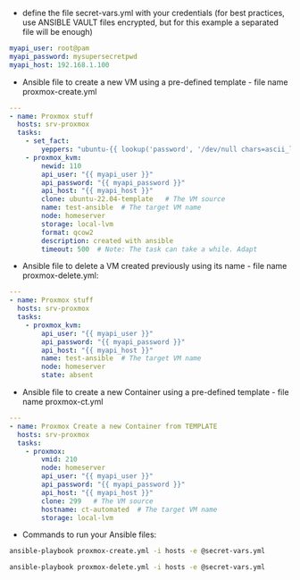 - define the file secret-vars.yml with your credentials (for best practices, use ANSIBLE VAULT files encrypted, but for this example a separated file will be enough)

```yml
myapi_user: root@pam
myapi_password: mysupersecretpwd
myapi_host: 192.168.1.100
```

- Ansible file to create a new VM using a pre-defined template - file name proxmox-create.yml

```yml
---
- name: Proxmox stuff
  hosts: srv-proxmox
  tasks:
    - set_fact:
        yeppers: "ubuntu-{{ lookup('password', '/dev/null chars=ascii_lowercase,digits length=8') }}"
    - proxmox_kvm:
        newid: 110
        api_user: "{{ myapi_user }}"
        api_password: "{{ myapi_password }}"
        api_host: "{{ myapi_host }}"
        clone: ubuntu-22.04-template   # The VM source
        name: test-ansible  # The target VM name
        node: homeserver
        storage: local-lvm
        format: qcow2
        description: created with ansible
        timeout: 500  # Note: The task can take a while. Adapt
```

- Ansible file to delete a VM created previously using its name - file name proxmox-delete.yml:

```yml
---
- name: Proxmox stuff
  hosts: srv-proxmox
  tasks:
    - proxmox_kvm:
        api_user: "{{ myapi_user }}"
        api_password: "{{ myapi_password }}"
        api_host: "{{ myapi_host }}"
        name: test-ansible  # The target VM name
        node: homeserver
        state: absent
```

- Ansible file to create a new Container using a pre-defined template - file name proxmox-ct.yml

```yaml
---
- name: Proxmox Create a new Container from TEMPLATE
  hosts: srv-proxmox
  tasks:
    - proxmox:
        vmid: 210
        node: homeserver
        api_user: "{{ myapi_user }}"
        api_password: "{{ myapi_password }}"
        api_host: "{{ myapi_host }}"
        clone: 299   # The VM source
        hostname: ct-automated  # The target VM name
        storage: local-lvm
```


- Commands to run your Ansible files:

```bash
ansible-playbook proxmox-create.yml -i hosts -e @secret-vars.yml

ansible-playbook proxmox-delete.yml -i hosts -e @secret-vars.yml
```

